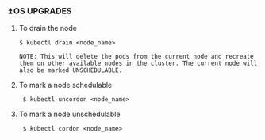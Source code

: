 ### :arrow_double_up: OS UPGRADES

1. To drain the node
 
       $ kubectl drain <node_name>

       NOTE: This will delete the pods from the current node and recreate them on other available nodes in the cluster. The current node will also be marked UNSCHEDULABLE.

2. To mark a node schedulable

        $ kubectl uncordon <node_name>

3. To mark a node unschedulable

        $ kubectl cordon <node_name>